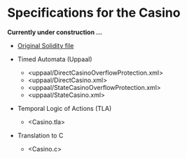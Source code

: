 # Specifications for the Casino

**Currently under construction ...**


* [Original Solidity file](../SimpleCasino.sol)

* Timed Automata (Uppaal)
  * <uppaal/DirectCasinoOverflowProtection.xml>
  * <uppaal/DirectCasino.xml>
  * <uppaal/StateCasinoOverflowProtection.xml>
  * <uppaal/StateCasino.xml>
  
* Temporal Logic of Actions (TLA)
  * <Casino.tla>
  
* Translation to C
  * <Casino.c>
  

